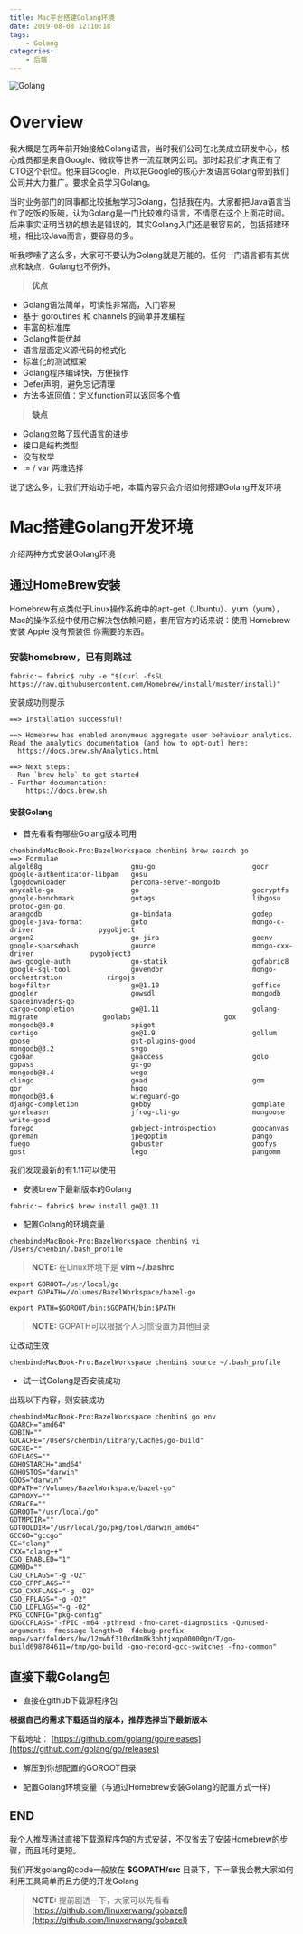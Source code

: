 ```yaml
---
title: Mac平台搭建Golang环境
date: 2019-08-08 12:10:18
tags:
	- Golang
categories:
	- 后端
---
```



![Golang](./Mac平台搭建Golang环境/golang.png)

# Overview

我大概是在两年前开始接触Golang语言，当时我们公司在北美成立研发中心，核心成员都是来自Google、微软等世界一流互联网公司。那时起我们才真正有了CTO这个职位。他来自Google，所以把Google的核心开发语言Golang带到我们公司并大力推广。要求全员学习Golang。

当时业务部门的同事都比较抵触学习Golang，包括我在内。大家都把Java语言当作了吃饭的饭碗，认为Golang是一门比较难的语言，不情愿在这个上面花时间。后来事实证明当初的想法是错误的，其实Golang入门还是很容易的，包括搭建环境，相比较Java而言，要容易的多。

听我啰嗦了这么多，大家可不要认为Golang就是万能的。任何一门语言都有其优点和缺点，Golang也不例外。

> **优点**

- Golang语法简单，可读性非常高，入门容易
- 基于 goroutines 和 channels 的简单并发编程
- 丰富的标准库
- Golang性能优越
- 语言层面定义源代码的格式化
- 标准化的测试框架
- Golang程序编译快，方便操作
- Defer声明，避免忘记清理
- 方法多返回值：定义function可以返回多个值

> **缺点**

- Golang忽略了现代语言的进步
- 接口是结构类型
- 没有枚举
- := / var 两难选择

说了这么多，让我们开始动手吧，本篇内容只会介绍如何搭建Golang开发环境

# Mac搭建Golang开发环境

介绍两种方式安装Golang环境

## 通过HomeBrew安装

Homebrew有点类似于Linux操作系统中的apt-get（Ubuntu）、yum（yum），Mac的操作系统中使用它解决包依赖问题，套用官方的话来说：使用 Homebrew 安装 Apple 没有预装但 你需要的东西。

### 安装homebrew，已有则跳过

```
fabric:~ fabric$ ruby -e "$(curl -fsSL https://raw.githubusercontent.com/Homebrew/install/master/install)"
```

安装成功则提示

```
==> Installation successful!

==> Homebrew has enabled anonymous aggregate user behaviour analytics.
Read the analytics documentation (and how to opt-out) here:
  https://docs.brew.sh/Analytics.html

==> Next steps:
- Run `brew help` to get started
- Further documentation: 
    https://docs.brew.sh
```

#### 安装Golang

- 首先看看有哪些Golang版本可用

```
chenbindeMacBook-Pro:BazelWorkspace chenbin$ brew search go
==> Formulae
algol68g                      gnu-go                        gocr                          google-authenticator-libpam   gosu                          lgogdownloader                percona-server-mongodb
anycable-go                   go                            gocryptfs                     google-benchmark              gotags                        libgosu                       protoc-gen-go
arangodb                      go-bindata                    godep                         google-java-format            goto                          mongo-c-driver                pygobject
argon2                        go-jira                       goenv                         google-sparsehash             gource                        mongo-cxx-driver              pygobject3
aws-google-auth               go-statik                     gofabric8                     google-sql-tool               govendor                      mongo-orchestration           ringojs
bogofilter                    go@1.10                       goffice                       googler                       gowsdl                        mongodb                       spaceinvaders-go
cargo-completion              go@1.11                       golang-migrate                goolabs                       gox                           mongodb@3.0                   spigot
certigo                       go@1.9                        gollum                        goose                         gst-plugins-good              mongodb@3.2                   svgo
cgoban                        goaccess                      golo                          gopass                        gx-go                         mongodb@3.4                   wego
clingo                        goad                          gom                           gor                           hugo                          mongodb@3.6                   wireguard-go
django-completion             gobby                         gomplate                      goreleaser                    jfrog-cli-go                  mongoose                      write-good
forego                        gobject-introspection         goocanvas                     goreman                       jpegoptim                     pango
fuego                         gobuster                      goofys                        gost                          lego                          pangomm
```
我们发现最新的有1.11可以使用

- 安装brew下最新版本的Golang

```
fabric:~ fabric$ brew install go@1.11
```

- 配置Golang的环境变量

```
chenbindeMacBook-Pro:BazelWorkspace chenbin$ vi /Users/chenbin/.bash_profile
```
> **NOTE:** 在Linux环境下是 **vim ~/.bashrc**

```
export GOROOT=/usr/local/go
export GOPATH=/Volumes/BazelWorkspace/bazel-go

export PATH=$GOROOT/bin:$GOPATH/bin:$PATH
```
> **NOTE:** GOPATH可以根据个人习惯设置为其他目录

让改动生效

```
chenbindeMacBook-Pro:BazelWorkspace chenbin$ source ~/.bash_profile
```

- 试一试Golang是否安装成功

出现以下内容，则安装成功

```
chenbindeMacBook-Pro:BazelWorkspace chenbin$ go env
GOARCH="amd64"
GOBIN=""
GOCACHE="/Users/chenbin/Library/Caches/go-build"
GOEXE=""
GOFLAGS=""
GOHOSTARCH="amd64"
GOHOSTOS="darwin"
GOOS="darwin"
GOPATH="/Volumes/BazelWorkspace/bazel-go"
GOPROXY=""
GORACE=""
GOROOT="/usr/local/go"
GOTMPDIR=""
GOTOOLDIR="/usr/local/go/pkg/tool/darwin_amd64"
GCCGO="gccgo"
CC="clang"
CXX="clang++"
CGO_ENABLED="1"
GOMOD=""
CGO_CFLAGS="-g -O2"
CGO_CPPFLAGS=""
CGO_CXXFLAGS="-g -O2"
CGO_FFLAGS="-g -O2"
CGO_LDFLAGS="-g -O2"
PKG_CONFIG="pkg-config"
GOGCCFLAGS="-fPIC -m64 -pthread -fno-caret-diagnostics -Qunused-arguments -fmessage-length=0 -fdebug-prefix-map=/var/folders/hw/12mwhf310xd8m8k3bhtjxqp00000gn/T/go-build698784611=/tmp/go-build -gno-record-gcc-switches -fno-common"
```

## 直接下载Golang包

- 直接在github下载源程序包

**根据自己的需求下载适当的版本，推荐选择当下最新版本**

下载地址： [https://github.com/golang/go/releases](https://github.com/golang/go/releases)

- 解压到你想配置的GOROOT目录

- 配置Golang环境变量（与通过Homebrew安装Golang的配置方式一样)


## END

我个人推荐通过直接下载源程序包的方式安装，不仅省去了安装Homebrew的步骤，而且耗时更短。

我们开发golang的code一般放在 **$GOPATH/src** 目录下，下一章我会教大家如何利用工具简单而且方便的开发Golang

> **NOTE:** 提前剧透一下，大家可以先看看 [https://github.com/linuxerwang/gobazel](https://github.com/linuxerwang/gobazel)
